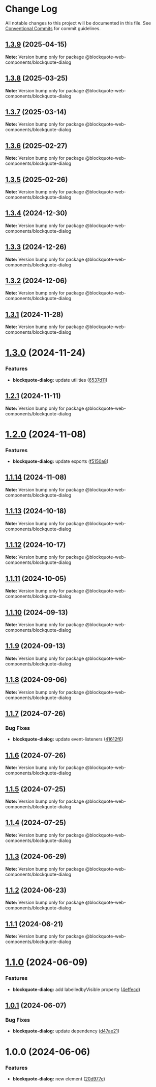 # Change Log

All notable changes to this project will be documented in this file.
See [Conventional Commits](https://conventionalcommits.org) for commit guidelines.

## [1.3.9](https://github.com/oscarmarina/blockquote-web-components/compare/@blockquote-web-components/blockquote-dialog@1.3.8...@blockquote-web-components/blockquote-dialog@1.3.9) (2025-04-15)

**Note:** Version bump only for package @blockquote-web-components/blockquote-dialog





## [1.3.8](https://github.com/oscarmarina/blockquote-web-components/compare/@blockquote-web-components/blockquote-dialog@1.3.7...@blockquote-web-components/blockquote-dialog@1.3.8) (2025-03-25)

**Note:** Version bump only for package @blockquote-web-components/blockquote-dialog





## [1.3.7](https://github.com/oscarmarina/blockquote-web-components/compare/@blockquote-web-components/blockquote-dialog@1.3.6...@blockquote-web-components/blockquote-dialog@1.3.7) (2025-03-14)

**Note:** Version bump only for package @blockquote-web-components/blockquote-dialog





## [1.3.6](https://github.com/oscarmarina/blockquote-web-components/compare/@blockquote-web-components/blockquote-dialog@1.3.5...@blockquote-web-components/blockquote-dialog@1.3.6) (2025-02-27)

**Note:** Version bump only for package @blockquote-web-components/blockquote-dialog





## [1.3.5](https://github.com/oscarmarina/blockquote-web-components/compare/@blockquote-web-components/blockquote-dialog@1.3.4...@blockquote-web-components/blockquote-dialog@1.3.5) (2025-02-26)

**Note:** Version bump only for package @blockquote-web-components/blockquote-dialog





## [1.3.4](https://github.com/oscarmarina/blockquote-web-components/compare/@blockquote-web-components/blockquote-dialog@1.3.3...@blockquote-web-components/blockquote-dialog@1.3.4) (2024-12-30)

**Note:** Version bump only for package @blockquote-web-components/blockquote-dialog





## [1.3.3](https://github.com/oscarmarina/blockquote-web-components/compare/@blockquote-web-components/blockquote-dialog@1.3.2...@blockquote-web-components/blockquote-dialog@1.3.3) (2024-12-26)

**Note:** Version bump only for package @blockquote-web-components/blockquote-dialog





## [1.3.2](https://github.com/oscarmarina/blockquote-web-components/compare/@blockquote-web-components/blockquote-dialog@1.3.1...@blockquote-web-components/blockquote-dialog@1.3.2) (2024-12-06)

**Note:** Version bump only for package @blockquote-web-components/blockquote-dialog





## [1.3.1](https://github.com/oscarmarina/blockquote-web-components/compare/@blockquote-web-components/blockquote-dialog@1.3.0...@blockquote-web-components/blockquote-dialog@1.3.1) (2024-11-28)

**Note:** Version bump only for package @blockquote-web-components/blockquote-dialog





# [1.3.0](https://github.com/oscarmarina/blockquote-web-components/compare/@blockquote-web-components/blockquote-dialog@1.2.1...@blockquote-web-components/blockquote-dialog@1.3.0) (2024-11-24)


### Features

* **blockquote-dialog:** update utilities ([6537d11](https://github.com/oscarmarina/blockquote-web-components/commit/6537d118b5eada5a9c178f9efcf727e9c15675ea))





## [1.2.1](https://github.com/oscarmarina/blockquote-web-components/compare/@blockquote-web-components/blockquote-dialog@1.2.0...@blockquote-web-components/blockquote-dialog@1.2.1) (2024-11-11)

**Note:** Version bump only for package @blockquote-web-components/blockquote-dialog





# [1.2.0](https://github.com/oscarmarina/blockquote-web-components/compare/@blockquote-web-components/blockquote-dialog@1.1.14...@blockquote-web-components/blockquote-dialog@1.2.0) (2024-11-08)


### Features

* **blockquote-dialog:** update exports ([f5150a8](https://github.com/oscarmarina/blockquote-web-components/commit/f5150a8ff7e94cf554e90d2ff0e2173027084f93))





## [1.1.14](https://github.com/oscarmarina/blockquote-web-components/compare/@blockquote-web-components/blockquote-dialog@1.1.13...@blockquote-web-components/blockquote-dialog@1.1.14) (2024-11-08)

**Note:** Version bump only for package @blockquote-web-components/blockquote-dialog





## [1.1.13](https://github.com/oscarmarina/blockquote-web-components/compare/@blockquote-web-components/blockquote-dialog@1.1.12...@blockquote-web-components/blockquote-dialog@1.1.13) (2024-10-18)

**Note:** Version bump only for package @blockquote-web-components/blockquote-dialog





## [1.1.12](https://github.com/oscarmarina/blockquote-web-components/compare/@blockquote-web-components/blockquote-dialog@1.1.11...@blockquote-web-components/blockquote-dialog@1.1.12) (2024-10-17)

**Note:** Version bump only for package @blockquote-web-components/blockquote-dialog





## [1.1.11](https://github.com/oscarmarina/blockquote-web-components/compare/@blockquote-web-components/blockquote-dialog@1.1.10...@blockquote-web-components/blockquote-dialog@1.1.11) (2024-10-05)

**Note:** Version bump only for package @blockquote-web-components/blockquote-dialog





## [1.1.10](https://github.com/oscarmarina/blockquote-web-components/compare/@blockquote-web-components/blockquote-dialog@1.1.9...@blockquote-web-components/blockquote-dialog@1.1.10) (2024-09-13)

**Note:** Version bump only for package @blockquote-web-components/blockquote-dialog





## [1.1.9](https://github.com/oscarmarina/blockquote-web-components/compare/@blockquote-web-components/blockquote-dialog@1.1.8...@blockquote-web-components/blockquote-dialog@1.1.9) (2024-09-13)

**Note:** Version bump only for package @blockquote-web-components/blockquote-dialog





## [1.1.8](https://github.com/oscarmarina/blockquote-web-components/compare/@blockquote-web-components/blockquote-dialog@1.1.7...@blockquote-web-components/blockquote-dialog@1.1.8) (2024-09-06)

**Note:** Version bump only for package @blockquote-web-components/blockquote-dialog





## [1.1.7](https://github.com/oscarmarina/blockquote-web-components/compare/@blockquote-web-components/blockquote-dialog@1.1.6...@blockquote-web-components/blockquote-dialog@1.1.7) (2024-07-26)


### Bug Fixes

* **blockquote-dialog:** update event-listeners ([41612f6](https://github.com/oscarmarina/blockquote-web-components/commit/41612f63c0547aa29d628f5c6aec7319de58036c))





## [1.1.6](https://github.com/oscarmarina/blockquote-web-components/compare/@blockquote-web-components/blockquote-dialog@1.1.5...@blockquote-web-components/blockquote-dialog@1.1.6) (2024-07-26)

**Note:** Version bump only for package @blockquote-web-components/blockquote-dialog





## [1.1.5](https://github.com/oscarmarina/blockquote-web-components/compare/@blockquote-web-components/blockquote-dialog@1.1.4...@blockquote-web-components/blockquote-dialog@1.1.5) (2024-07-25)

**Note:** Version bump only for package @blockquote-web-components/blockquote-dialog





## [1.1.4](https://github.com/oscarmarina/blockquote-web-components/compare/@blockquote-web-components/blockquote-dialog@1.1.3...@blockquote-web-components/blockquote-dialog@1.1.4) (2024-07-25)

**Note:** Version bump only for package @blockquote-web-components/blockquote-dialog





## [1.1.3](https://github.com/oscarmarina/blockquote-web-components/compare/@blockquote-web-components/blockquote-dialog@1.1.2...@blockquote-web-components/blockquote-dialog@1.1.3) (2024-06-29)

**Note:** Version bump only for package @blockquote-web-components/blockquote-dialog





## [1.1.2](https://github.com/oscarmarina/blockquote-web-components/compare/@blockquote-web-components/blockquote-dialog@1.1.1...@blockquote-web-components/blockquote-dialog@1.1.2) (2024-06-23)

**Note:** Version bump only for package @blockquote-web-components/blockquote-dialog





## [1.1.1](https://github.com/oscarmarina/blockquote-web-components/compare/@blockquote-web-components/blockquote-dialog@1.1.0...@blockquote-web-components/blockquote-dialog@1.1.1) (2024-06-21)

**Note:** Version bump only for package @blockquote-web-components/blockquote-dialog





# [1.1.0](https://github.com/oscarmarina/blockquote-web-components/compare/@blockquote-web-components/blockquote-dialog@1.0.1...@blockquote-web-components/blockquote-dialog@1.1.0) (2024-06-09)

### Features

- **blockquote-dialog:** add labelledbyVisible property ([4effecd](https://github.com/oscarmarina/blockquote-web-components/commit/4effecd9ef68badca14504f935e11b9f25865534))

## [1.0.1](https://github.com/oscarmarina/blockquote-web-components/compare/@blockquote-web-components/blockquote-dialog@1.0.0...@blockquote-web-components/blockquote-dialog@1.0.1) (2024-06-07)

### Bug Fixes

- **blockquote-dialog:** update dependency ([d47ae21](https://github.com/oscarmarina/blockquote-web-components/commit/d47ae21abf13566a73fda7fd14fd09742d0d3eb9))

# 1.0.0 (2024-06-06)

### Features

- **blockquote-dialog:** new element ([20d977e](https://github.com/oscarmarina/blockquote-web-components/commit/20d977ef4132df1f0074cee09ebb12b4b0e6e670))
